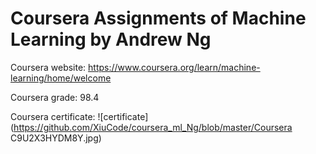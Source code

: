 # Coursera Assignments of Machine Learning by Andrew Ng

Coursera website: https://www.coursera.org/learn/machine-learning/home/welcome

Coursera grade: 98.4

Coursera certificate: ![certificate](https://github.com/XiuCode/coursera_ml_Ng/blob/master/Coursera C9U2X3HYDM8Y.jpg)

